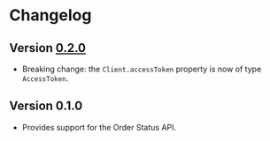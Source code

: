 # Changelog

## Version [0.2.0](https://github.com/cedx/cookies.hx/compare/v0.1.0...v0.2.0)
- Breaking change: the `Client.accessToken` property is now of type `AccessToken`.

## Version 0.1.0
- Provides support for the Order Status API.
